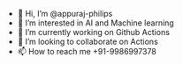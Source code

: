 - 👋 Hi, I’m @appuraj-philips
- 👀 I’m interested in AI and Machine learning
- 🌱 I’m currently working on Github Actions
- 💞️ I’m looking to collaborate on Actions
- 📫 How to reach me +91-9986997378

<!---
appuraj-philips/appuraj-philips is a ✨ special ✨ repository because its `README.md` (this file) appears on your GitHub profile.
You can click the Preview link to take a look at your changes.
--->
